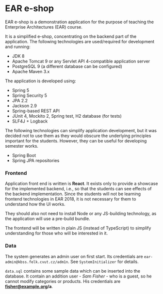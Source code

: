 # EAR e-shop

EAR e-shop is a demonstration application for the purpose of teaching the Enterprise Architectures (EAR) course.

It is a simplified e-shop, concentrating on the backend part of the application. The following technologies are used/required
for development and running:

* JDK 8
* Apache Tomcat 9 or any Servlet API 4-compatible application server
* PostgreSQL 9 (a different database can be configured)
* Apache Maven 3.x

The application is developed using:
* Spring 5
* Spring Security 5
* JPA 2.2
* Jackson 2.9
* Spring-based REST API
* JUnit 4, Mockito 2, Spring test, H2 database (for tests)
* SLF4J + Logback

The following technologies can simplify application development, but it was decided not to use them as they would obscure
the underlying principles important for the students. However, they can be useful for developing semester works.

* Spring Boot
* Spring JPA repositories

### Frontend

Application front end is written is **React**. It exists only to provide a showcase for the implemented backend, 
i.e., so that the students can see effects of the backend implementation. Since the students
will not be learning frontend technologies in EAR 2018, it is not necessary for them to understand how the UI works.

They should also not need to install Node or any JS-building technology, as the application will use a pre-build bundle.

The frontend will be written in plain JS (instead of TypeScript) to simplify understanding for those who will be interested in it.

### Data

The system generates an admin user on first start. Its credentials are `ear-admin@kbss.felk.cvut.cz/adm1n`. See `SystemInitializer`
for details.

`data.sql` contains some sample data which can be inserted into the database. It contain an addition user - *Sam Fisher* - who is a
guest, so he cannot modify categories or products. His credentials are **fisher@example.org/a**.